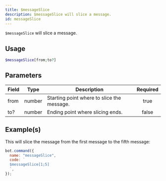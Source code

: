 ```yaml
---
title: $messageSlice
description: $messageSlice will slice a message.
id: messageSlice
---
```


`$messageSlice` will slice a message.

## Usage

```php
$messageSlice[from;to?]
```

## Parameters

| Field | Type   | Description                                | Required |
| ----- | ------ | ------------------------------------------ | :------: |
| from  | number | Starting point where to slice the message. |   true   |
| to?   | number | Ending point where slicing ends.           |  false   |

## Example(s)

This will slice the message from the first message to the fifth message:

```javascript
bot.command({
  name: "messageSlice",
  code: `
  $messageSlice[1;5]
  `,
});
```
